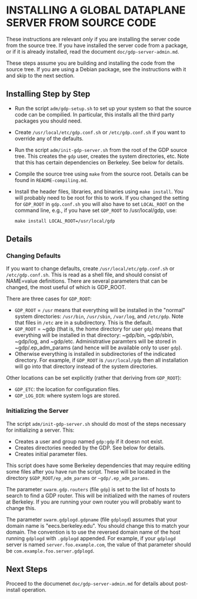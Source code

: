 <!-- Use
	pandoc -sS -o README-server-install.html README-server-install.md
to process this to HTML -->

INSTALLING A GLOBAL DATAPLANE SERVER FROM SOURCE CODE
=====================================================

These instructions are relevant *only* if you are installing the
server code from the source tree.  If you have installed the
server code from a package, or if it is already installed, read
the document `doc/gdp-server-admin.md`.

These steps assume you are building and installing the code from the
source tree.  If you are using a Debian package, see the instructions
with it and skip to the next section.

Installing Step by Step
-----------------------

  * Run the script `adm/gdp-setup.sh` to set up your system
    so that the source code can be compilied.  In particular,
	this installs all the third party packages you should need.
  * Create `/usr/local/etc/gdp.conf.sh` or `/etc/gdp.conf.sh`
    if you want to override any of the defaults.
  * Run the script `adm/init-gdp-server.sh` from the root of
    the GDP source tree.  This creates the `gdp` user, creates
	the system directories, etc.  Note that this has certain
	dependencies on Berkeley.  See below for details.
  * Compile the source tree using `make` from the source root.
    Details can be found in `README-compiling.md`.
  * Install the header files, libraries, and binaries using
    `make install`.  You will probably need to be root for
	this to work.  If you changed the setting for `GDP_ROOT`
	in `gdp.conf.sh` you will also have to set `LOCAL_ROOT`
	on the command line, e.g., if you have set `GDP_ROOT` to
	/usr/local/gdp, use:

		make install LOCAL_ROOT=/usr/local/gdp

Details
-------

### Changing Defaults

If you want to change defaults, create `/usr/local/etc/gdp.conf.sh`
or `/etc/gdp.conf.sh`.  This is read as a shell file, and should
consist of NAME=value definitions.  There are several parameters
that can be changed, the most useful of which is GDP_ROOT.

There are three cases for `GDP_ROOT`:

  * `GDP_ROOT` = `/usr` means that everything will be installed
    in the "normal" system directories: `/usr/bin`, `/usr/sbin`,
	`/var/log`, and `/etc/gdp`.  Note that files in `/etc` are in
	a subdirectory.  This is the default.
  * `GDP_ROOT` = ~gdp (that is, the home directory for user
    `gdp`) means that everything will be installed in that
	directory: ~gdp/bin, ~gdp/sbin, ~gdp/log, and ~gdp/etc.
	Administrative paramters will be stored in ~gdp/.ep_adm_params
	(and hence will be available only to user `gdp`).
  * Otherwise everything is installed in subdirectories of
    the indicated directory.  For example, if `GDP_ROOT` is
	`/usr/local/gdp` then all installation will go into that
	directory instead of the system directories.

Other locations can be set explicitly (rather that deriving from
`GDP_ROOT`):

  * `GDP_ETC`: the location for configuration files.
  * `GDP_LOG_DIR`: where system logs are stored.

### Initializing the Server

The script `adm/init-gdp-server.sh` should do most of the steps
necessary for initializing a server.  This:

  * Creates a user and group named `gdp:gdp` if it doesn not exist.
  * Creates directories needed by the GDP.  See below for details.
  * Creates initial parameter files.

This script does have some Berkeley dependencies that may require
editing some files after you have run the script.  These will
be located in the directory `$GDP_ROOT/ep_adm_params` or
`~gdp/.ep_adm_params`.

The parameter `swarm.gdp.routers` (file `gdp`) is set to the
list of hosts to search to find a GDP router.  This will be
initialized with the names of routers at Berkeley.  If you are
running your own router you will probably want to change this.

The parameter `swarm.gdplogd.gdpname` (file `gdplogd`) assumes
that your domain name is "eecs.berkeley.edu".  You should change
this to match your domain.  The convention is to use the
reversed domain name of the host running `gdplogd` with
`.gdplogd` appended.  For example, if your `gdplogd` server
is named `server.foo.example.com`, the value of that parameter
should be `com.example.foo.server.gdplogd`.

Next Steps
----------

Proceed to the documenet `doc/gdp-server-admin.md` for details about
post-install operation.

<!-- vim: set ai sw=4 sts=4 ts=4 : -->
